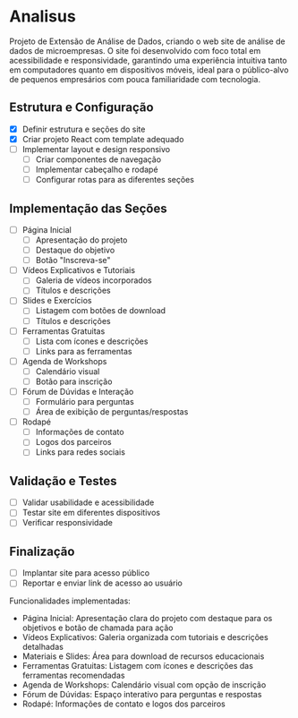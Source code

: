 # Analisus
Projeto de Extensão de Análise de Dados, criando o web site de análise de dados de microempresas.
O site foi desenvolvido com foco total em acessibilidade e responsividade, garantindo uma experiência intuitiva tanto em computadores quanto em dispositivos móveis, ideal para o público-alvo de pequenos empresários com pouca familiaridade com tecnologia.


## Estrutura e Configuração
- [x] Definir estrutura e seções do site
- [x] Criar projeto React com template adequado
- [ ] Implementar layout e design responsivo
  - [ ] Criar componentes de navegação
  - [ ] Implementar cabeçalho e rodapé
  - [ ] Configurar rotas para as diferentes seções

## Implementação das Seções
- [ ] Página Inicial
  - [ ] Apresentação do projeto
  - [ ] Destaque do objetivo
  - [ ] Botão "Inscreva-se"
- [ ] Vídeos Explicativos e Tutoriais
  - [ ] Galeria de vídeos incorporados
  - [ ] Títulos e descrições
- [ ] Slides e Exercícios
  - [ ] Listagem com botões de download
  - [ ] Títulos e descrições
- [ ] Ferramentas Gratuitas
  - [ ] Lista com ícones e descrições
  - [ ] Links para as ferramentas
- [ ] Agenda de Workshops
  - [ ] Calendário visual
  - [ ] Botão para inscrição
- [ ] Fórum de Dúvidas e Interação
  - [ ] Formulário para perguntas
  - [ ] Área de exibição de perguntas/respostas
- [ ] Rodapé
  - [ ] Informações de contato
  - [ ] Logos dos parceiros
  - [ ] Links para redes sociais

## Validação e Testes
- [ ] Validar usabilidade e acessibilidade
- [ ] Testar site em diferentes dispositivos
- [ ] Verificar responsividade

## Finalização
- [ ] Implantar site para acesso público
- [ ] Reportar e enviar link de acesso ao usuário

Funcionalidades implementadas:
- Página Inicial: Apresentação clara do projeto com destaque para os objetivos e botão de chamada para ação
- Vídeos Explicativos: Galeria organizada com tutoriais e descrições detalhadas
- Materiais e Slides: Área para download de recursos educacionais
- Ferramentas Gratuitas: Listagem com ícones e descrições das ferramentas recomendadas
- Agenda de Workshops: Calendário visual com opção de inscrição
- Fórum de Dúvidas: Espaço interativo para perguntas e respostas
- Rodapé: Informações de contato e logos dos parceiros